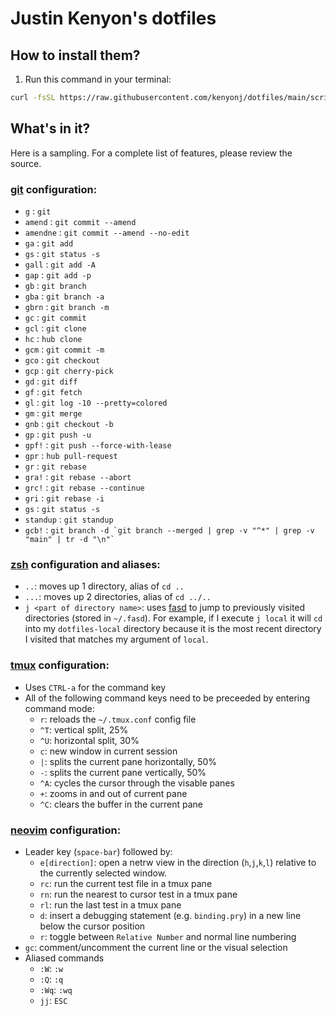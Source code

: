 Justin Kenyon's dotfiles
===============

How to install them?
--------------------

1. Run this command in your terminal:
```bash
curl -fsSL https://raw.githubusercontent.com/kenyonj/dotfiles/main/script/remote_install | bash
```



What's in it?
-------------
Here is a sampling. For a complete list of features, please review the source.

### [git](http://git-scm.com/) configuration:
  - `g` : `git`
  - `amend` : `git commit --amend`
  - `amendne` : `git commit --amend --no-edit`
  - `ga` : `git add`
  - `gs` : `git status -s`
  - `gall` : `git add -A`
  - `gap` : `git add -p`
  - `gb` : `git branch`
  - `gba` : `git branch -a`
  - `gbrn` : `git branch -m`
  - `gc` : `git commit`
  - `gcl` : `git clone`
  - `hc` : `hub clone`
  - `gcm` : `git commit -m`
  - `gco` : `git checkout`
  - `gcp` : `git cherry-pick`
  - `gd` : `git diff`
  - `gf` : `git fetch`
  - `gl` : `git log -10 --pretty=colored`
  - `gm` : `git merge`
  - `gnb` : `git checkout -b`
  - `gp` : `git push -u`
  - `gpf!` : `git push --force-with-lease`
  - `gpr` : `hub pull-request`
  - `gr` : `git rebase`
  - `gra!` : `git rebase --abort`
  - `grc!` : `git rebase --continue`
  - `gri` : `git rebase -i`
  - `gs` : `git status -s`
  - `standup` : `git standup`
  - `gcb!` : ``git branch -d `git branch --merged | grep -v "^*" | grep -v "main" | tr -d "\n"` ``

### [zsh](http://zsh.sourceforge.net/FAQ/zshfaq01.html) configuration and aliases:
  * `..`: moves up 1 directory, alias of `cd ..`
  * `...`: moves up 2 directories, alias of `cd ../..`
  * `j <part of directory name>`: uses [fasd](https://github.com/clvv/fasd) to
    jump to previously visited directories (stored in `~/.fasd`). For example,
    if I execute `j local` it will `cd` into my `dotfiles-local` directory
    because it is the most recent directory I visited that matches my argument
    of `local`.

### [tmux](http://tmux.sourceforge.net/) configuration:
  * Uses `CTRL-a` for the command key
  * All of the following command keys need to be preceeded by entering command
    mode:
    - `r`: reloads the `~/.tmux.conf` config file
    - `^T`: vertical split, 25%
    - `^U`: horizontal split, 30%
    - `c`: new window in current session
    - `|`: splits the current pane horizontally, 50%
    - `-`: splits the current pane vertically, 50%
    - `^A`: cycles the cursor through the visable panes
    - `+`: zooms in and out of current pane
    - `^C`: clears the buffer in the current pane

### [neovim](http://neovim.io/) configuration:
  * Leader key (`space-bar`) followed by:
    - `e[direction]`: open a netrw view in the direction (`h`,`j`,`k`,`l`)
    relative to the currently selected window.
    - `rc`: run the current test file in a tmux pane
    - `rn`: run the nearest to cursor test in a tmux pane
    - `rl`: run the last test in a tmux pane
    - `d`: insert a debugging statement (e.g. `binding.pry`) in a new line below the cursor position
    - `r`: toggle between `Relative Number` and normal line numbering
  * `gc`: comment/uncomment the current line or the visual selection
  * Aliased commands
    - `:W`: `:w`
    - `:Q`: `:q`
    - `:Wq`: `:wq`
    - `jj`: `ESC`
